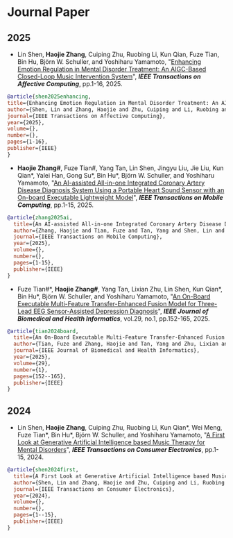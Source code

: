 # Journal Paper
## 2025
* Lin Shen, **Haojie Zhang**, Cuiping Zhu, Ruobing Li, Kun Qian, Fuze Tian, Bin Hu, Björn W. Schuller, and Yoshiharu Yamamoto, 
"[Enhancing Emotion Regulation in Mental Disorder Treatment: An AIGC-Based Closed-Loop Music Intervention System](https://ieeexplore.ieee.org/document/10949681)", 
**_IEEE Transactions on Affective Computing_**, pp.1-16, 2025.

```bibtex
@article{shen2025enhancing,
title={Enhancing Emotion Regulation in Mental Disorder Treatment: An AIGC-based Closed-Loop Music Intervention System},
author={Shen, Lin and Zhang, Haojie and Zhu, Cuiping and Li, Ruobing and Qian, Kun and Tian, Fuze and Hu, Bin and Schuller, Bj{\"o}rn W and Yamamoto, Yoshiharu},
journal={IEEE Transactions on Affective Computing},
year={2025},
volume={},
number={},
pages={1-16},
publisher={IEEE}
}
```

* **Haojie Zhang\#**, Fuze Tian\#, Yang Tan, Lin Shen, Jingyu Liu, Jie Liu, Kun Qian\*, Yalei Han, Gong Su\*, Bin Hu\*, Björn W. Schuller, and Yoshiharu Yamamoto, 
"[An AI-assisted All-in-one Integrated Coronary Artery Disease Diagnosis System Using a Portable Heart Sound Sensor with an On-board Executable Lightweight Model](https://ieeexplore.ieee.org/document/10909628)", 
**_IEEE Transactions on Mobile Computing_**, pp.1-15, 2025.

```bibtex
@article{zhang2025ai,
  title={An AI-assisted All-in-one Integrated Coronary Artery Disease Diagnosis System Using a Portable Heart Sound Sensor with an On-board Executable Lightweight Model},
  author={Zhang, Haojie and Tian, Fuze and Tan, Yang and Shen, Lin and Liu, Jingyu and Liu, Jie and Qian, Kun and Han, Yalei and Su, Gong and Hu, Bin and Schuller, Bj{\"o}rn W and Yamamoto, Yoshiharu},
  journal={IEEE Transactions on Mobile Computing},
  year={2025},
  volume={},
  number={},
  pages={1-15},
  publisher={IEEE}
}
```

* Fuze Tian\#\*, **Haojie Zhang\#**, Yang Tan, Lixian Zhu, Lin Shen, Kun Qian\*, Bin Hu\*, Björn W. Schuller, and Yoshiharu Yamamoto, 
"[An On-Board Executable Multi-Feature Transfer-Enhanced Fusion Model for Three-Lead EEG Sensor-Assisted Depression Diagnosis](https://ieeexplore.ieee.org/document/10736629)", 
**_IEEE Journal of Biomedical and Health Informatics_**, vol.29, no.1, pp.152-165, 2025.

```bibtex
@article{tian2024board,
  title={An On-Board Executable Multi-Feature Transfer-Enhanced Fusion Model for Three-Lead EEG Sensor-Assisted Depression Diagnosis},
  author={Tian, Fuze and Zhang, Haojie and Tan, Yang and Zhu, Lixian and Shen, Lin and Qian, Kun and Hu, Bin and Schuller, Bj{\"o}rn W and Yamamoto, Yoshiharu},
  journal={IEEE Journal of Biomedical and Health Informatics}, 
  year={2025},
  volume={29},
  number={1},
  pages={152--165},
  publisher={IEEE}
}
```

## 2024

* Lin Shen, **Haojie Zhang**, Cuiping Zhu, Ruobing Li, Kun Qian\*, Wei Meng, Fuze Tian\*, Bin Hu\*, Björn W. Schuller, and Yoshiharu Yamamoto, 
  "[A First Look at Generative Artificial Intelligence based Music Therapy for Mental Disorders](https://ieeexplore.ieee.org/document/10787256)", 
  **_IEEE Transactions on Consumer Electronics_**, pp.1-15, 2024.

```bibtex
@article{shen2024first,
  title={A First Look at Generative Artificial Intelligence based Music Therapy for Mental Disorders},
  author={Shen, Lin and Zhang, Haojie and Zhu, Cuiping and Li, Ruobing and Qian, Kun and Meng, Wei and Tian, Fuze and Hu, Bin and Schuller, Bj{\"o}rn W and Yamamoto, Yoshiharu},
  journal={IEEE Transactions on Consumer Electronics}, 
  year={2024},
  volume={},
  number={},
  pages={1--15},
  publisher={IEEE}
}
```